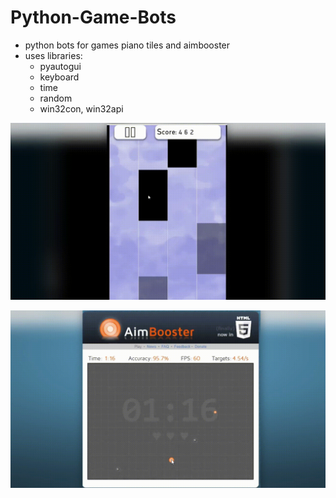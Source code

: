 # Python-Game-Bots
- python bots for games piano tiles and aimbooster
- uses libraries:
  - pyautogui
  - keyboard
  - time
  - random
  - win32con, win32api

![piano_tiles_bot_gif](/clips/pianotilesbot.gif?raw=true)

![aim_booster_bot_gif](/clips/aimboosterbot.gif?raw=true)
